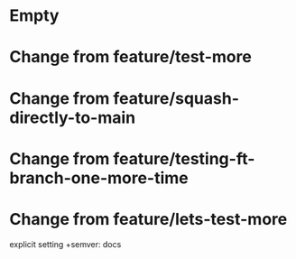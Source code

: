 # Empty

# Change from feature/test-more

# Change from feature/squash-directly-to-main

# Change from feature/testing-ft-branch-one-more-time

# Change from feature/lets-test-more

explicit setting +semver: docs

